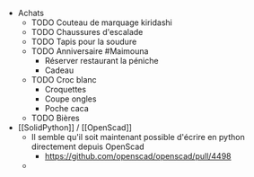 - Achats
	- TODO Couteau de marquage kiridashi
	- TODO Chaussures d'escalade
	- TODO Tapis pour la soudure
	- TODO Anniversaire #Maimouna
		- Réserver restaurant la péniche
		- Cadeau
	- TODO Croc blanc
		- Croquettes
		- Coupe ongles
		- Poche caca
	- TODO Bières
- [[SolidPython]] / [[OpenScad]]
	- Il semble qu'il soit maintenant possible d'écrire en python directement depuis OpenScad
		- https://github.com/openscad/openscad/pull/4498
	-